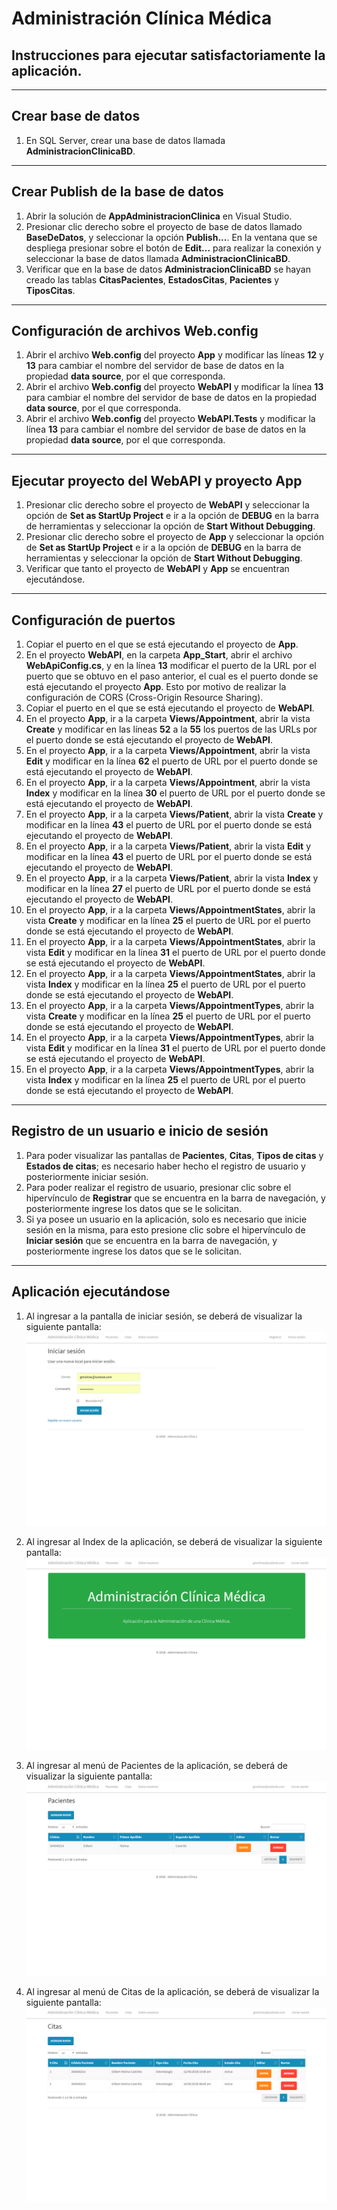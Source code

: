 # Administración Clínica Médica

## Instrucciones para ejecutar satisfactoriamente la aplicación.

----

## Crear base de datos

1. En SQL Server, crear una base de datos llamada **AdministracionClinicaBD**.

----

## Crear Publish de la base de datos

1. Abrir la solución de **AppAdministracionClinica** en Visual Studio.
2. Presionar clic derecho sobre el proyecto de base de datos llamado **BaseDeDatos**, y seleccionar la opción **Publish...**. En la ventana que se despliega presionar sobre el botón de **Edit...** para realizar la conexión y seleccionar la base de datos llamada **AdministracionClinicaBD**.
3. Verificar que en la base de datos **AdministracionClinicaBD** se hayan creado las tablas **CitasPacientes**, **EstadosCitas**, **Pacientes** y **TiposCitas**.

----

## Configuración de archivos Web.config

1. Abrir el archivo **Web.config** del proyecto **App** y modificar las líneas **12** y **13** para cambiar el nombre del servidor de base de datos en la propiedad **data source**, por el que corresponda.
2. Abrir el archivo **Web.config** del proyecto **WebAPI** y modificar la línea **13** para cambiar el nombre del servidor de base de datos en la propiedad **data source**, por el que corresponda.
3. Abrir el archivo **Web.config** del proyecto **WebAPI.Tests** y modificar la línea **13** para cambiar el nombre del servidor de base de datos en la propiedad **data source**, por el que corresponda.

----

## Ejecutar proyecto del WebAPI y proyecto App

1. Presionar clic derecho sobre el proyecto de **WebAPI** y seleccionar la opción de **Set as StartUp Project** e ir a la opción de **DEBUG** en la barra de herramientas y seleccionar la opción de **Start Without Debugging**.
2. Presionar clic derecho sobre el proyecto de **App** y seleccionar la opción de **Set as StartUp Project** e ir a la opción de **DEBUG** en la barra de herramientas y seleccionar la opción de **Start Without Debugging**.
3. Verificar que tanto el proyecto de **WebAPI** y **App** se encuentran ejecutándose.

----

## Configuración de puertos

1. Copiar el puerto en el que se está ejecutando el proyecto de **App**.
2. En el proyecto **WebAPI**, en la carpeta **App_Start**, abrir el archivo **WebApiConfig.cs**, y en la línea **13** modificar el puerto de la URL por el puerto que se obtuvo en el paso anterior, el cual es el puerto donde se está ejecutando el proyecto **App**. Esto por motivo de realizar la configuración de CORS (Cross-Origin Resource Sharing).
3. Copiar el puerto en el que se está ejecutando el proyecto de **WebAPI**.
4. En el proyecto **App**, ir a la carpeta **Views/Appointment**, abrir la vista **Create** y modificar en las líneas **52** a la **55** los puertos de las URLs por el puerto donde se está ejecutando el proyecto de **WebAPI**.
5. En el proyecto **App**, ir a la carpeta **Views/Appointment**, abrir la vista **Edit** y modificar en la línea **62** el puerto de URL por el puerto donde se está ejecutando el proyecto de **WebAPI**.
6. En el proyecto **App**, ir a la carpeta **Views/Appointment**, abrir la vista **Index** y modificar en la línea **30** el puerto de URL por el puerto donde se está ejecutando el proyecto de **WebAPI**.
7. En el proyecto **App**, ir a la carpeta **Views/Patient**, abrir la vista **Create** y modificar en la línea **43** el puerto de URL por el puerto donde se está ejecutando el proyecto de **WebAPI**.
8. En el proyecto **App**, ir a la carpeta **Views/Patient**, abrir la vista **Edit** y modificar en la línea **43** el puerto de URL por el puerto donde se está ejecutando el proyecto de **WebAPI**.
9. En el proyecto **App**, ir a la carpeta **Views/Patient**, abrir la vista **Index** y modificar en la línea **27** el puerto de URL por el puerto donde se está ejecutando el proyecto de **WebAPI**.
10. En el proyecto **App**, ir a la carpeta **Views/AppointmentStates**, abrir la vista **Create** y modificar en la línea **25** el puerto de URL por el puerto donde se está ejecutando el proyecto de **WebAPI**.
11. En el proyecto **App**, ir a la carpeta **Views/AppointmentStates**, abrir la vista **Edit** y modificar en la línea **31** el puerto de URL por el puerto donde se está ejecutando el proyecto de **WebAPI**.
12. En el proyecto **App**, ir a la carpeta **Views/AppointmentStates**, abrir la vista **Index** y modificar en la línea **25** el puerto de URL por el puerto donde se está ejecutando el proyecto de **WebAPI**.
13. En el proyecto **App**, ir a la carpeta **Views/AppointmentTypes**, abrir la vista **Create** y modificar en la línea **25** el puerto de URL por el puerto donde se está ejecutando el proyecto de **WebAPI**.
14. En el proyecto **App**, ir a la carpeta **Views/AppointmentTypes**, abrir la vista **Edit** y modificar en la línea **31** el puerto de URL por el puerto donde se está ejecutando el proyecto de **WebAPI**.
15. En el proyecto **App**, ir a la carpeta **Views/AppointmentTypes**, abrir la vista **Index** y modificar en la línea **25** el puerto de URL por el puerto donde se está ejecutando el proyecto de **WebAPI**.

----

## Registro de un usuario e inicio de sesión

1. Para poder visualizar las pantallas de **Pacientes**, **Citas**, **Tipos de citas** y **Estados de citas**; es necesario haber hecho el registro de usuario y posteriormente iniciar sesión.
2. Para poder realizar el registro de usuario, presionar clic sobre el hipervínculo de **Registrar** que se encuentra en la barra de navegación, y posteriormente ingrese los datos que se le solicitan.
3. Si ya posee un usuario en la aplicación, solo es necesario que inicie sesión en la misma, para esto presione clic sobre el hipervínculo de **Iniciar sesión** que se encuentra en la barra de navegación, y posteriormente ingrese los datos que se le solicitan.

----

## Aplicación ejecutándose

1. Al ingresar a la pantalla de iniciar sesión, se deberá de visualizar la siguiente pantalla:
![Pantalla de Iniciar Sesión](https://github.com/GilbertMolina/App_Administracion_Clinica/blob/master/App/ImagenesAplicacion/01.png)

2. Al ingresar al Index de la aplicación, se deberá de visualizar la siguiente pantalla:
![Pantalla Bienvenida](https://github.com/GilbertMolina/App_Administracion_Clinica/blob/master/App/ImagenesAplicacion/02.png)

2. Al ingresar al menú de Pacientes de la aplicación, se deberá de visualizar la siguiente pantalla:
![Pantalla Pacientes](https://github.com/GilbertMolina/App_Administracion_Clinica/blob/master/App/ImagenesAplicacion/03.png)

2. Al ingresar al menú de Citas de la aplicación, se deberá de visualizar la siguiente pantalla:
![Pantalla Citas](https://github.com/GilbertMolina/App_Administracion_Clinica/blob/master/App/ImagenesAplicacion/04.png)